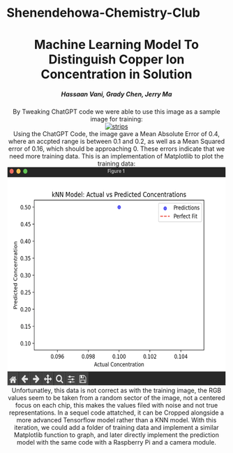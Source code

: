 # Shenendehowa-Chemistry-Club
<a id="readme-top"></a>

<h1 align="center">Machine Learning Model To Distinguish Copper Ion Concentration in Solution</h1>
<h5 align="center">Hassaan Vani, Grady Chen, Jerry Ma</h5>

  <p align="center">
    By Tweaking ChatGPT code we were able to use this image as a sample image for training:
    <br />
    <a href="https://github.com/JerryMa326/Shenendehowa-Chemistry-Club">
    <img src="strip_image.png" alt="strips" width="500" height="500">
    </a>
    <br />
    Using the ChatGPT Code, the image gave a Mean Absolute Error of 0.4, where an accpted range is between 0.1 and 0.2, as well as a Mean Squared error of 0.16, which should be approaching 0. These errors indicate that we need more training data. This is an implementation of Matplotlib to plot the training data:
    <br />
    <a href="https://github.com/JerryMa326/Shenendehowa-Chemistry-Club">
    <img src="initialPlot" alt="plot" width="500" height="500">
    </a>
      <br />
Unfortunatley, this data is not correct as with the training image, the RGB values seem to be taken from a random sector of the image, not a centered focus on each chip, this makes the values filed with noise and not true representations. In a sequel code attatched, it can be Cropped alongside a more advanced Tensorflow model rather than a KNN model. With this iteration, we could add a folder of training data and implement a similar Matplotlib function to graph, and later directly implement the prediction model with the same code with a Raspberry Pi and a camera module. 
  </p>
</div>
